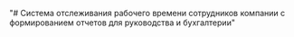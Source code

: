 "# Система отслеживания рабочего времени сотрудников компании с формированием отчетов для руководства и бухгалтерии"


